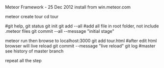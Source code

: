 Meteor Framework - 25 Dec 2012
install from win.meteor.com

meteor create tour
cd tour

#git help, git status
git init
git add --all #add all file in root folder, not include .meteor files
git commit --all --message "initial stage"

meteor run then browse to localhost:3000
git add tour.html #after edit html browser will live reload
git commit --message "live reload"
git log #master see history of master branch

repeat all the step

